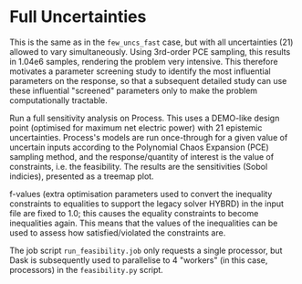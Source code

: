# Full Uncertainties
This is the same as in the `few_uncs_fast` case, but with all uncertainties (21) allowed to vary simultaneously. Using 3rd-order PCE sampling, this results in 1.04e6 samples, rendering the problem very intensive. This therefore motivates a parameter screening study to identify the most influential parameters on the response, so that a subsequent detailed study can use these influential "screened" parameters only to make the problem computationally tractable.

Run a full sensitivity analysis on Process. This uses a DEMO-like design point (optimised for maximum net electric power) with 21 epistemic uncertainties. Process's models are run once-through for a given value of uncertain inputs according to the Polynomial Chaos Expansion (PCE) sampling method, and the response/quantity of interest is the value of constraints, i.e. the feasibility. The results are the sensitivities (Sobol indicies), presented as a treemap plot.

f-values (extra optimisation parameters used to convert the inequality constraints to equalities to support the legacy solver HYBRD) in the input file are fixed to 1.0; this causes the equality constraints to become inequalities again. This means that the values of the inequalities can be used to assess how satisfied/violated the constraints are.

The job script `run_feasibility.job` only requests a single processor, but Dask is subsequently used to parallelise to 4 "workers" (in this case, processors) in the `feasibility.py` script.